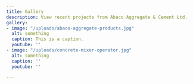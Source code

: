 ```yaml
---
title: Gallery
description: View recent projects from Abaco Aggregate & Cement Ltd.
gallery:
- image: "/uploads/abaco-aggregate-products.jpg"
  alt: something
  caption: This is a caption.
  youtube: ''
- image: "/uploads/concrete-mixer-operator.jpg"
  alt: something
  caption: ''
  youtube: ''

---
```

